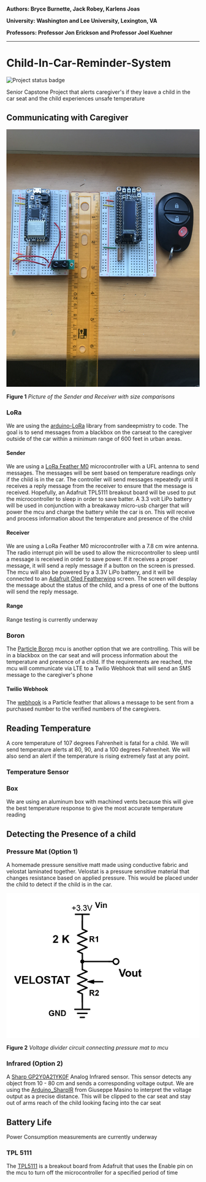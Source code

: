 **Authors:  Bryce Burnette, Jack Robey, Karlens Joas**

**University:  Washington and Lee University, Lexington, VA**

**Professors:  Professor Jon Erickson and Professor Joel Kuehner**
***

# Child-In-Car-Reminder-System
![Project status badge](https://img.shields.io/badge/Project%20status-ACTIVE-brightgreen.svg)

Senior Capstone Project that alerts caregiver's if they leave a child in the car seat and the child experiences unsafe temperature

## Communicating with Caregiver

![Figure 1](/Figures/sendAndReceiver.jpg)

**Figure 1** *Picture of the Sender and Receiver with size comparisons*

### LoRa
We are using the [arduino-LoRa](https://github.com/sandeepmistry/arduino-LoRa) library from sandeepmistry to code. The goal is to send messages from a blackbox on the carseat to the caregiver outside of the car within a minimum range of 600 feet in urban areas.

#### Sender
We are using a [LoRa Feather M0](https://learn.adafruit.com/adafruit-feather-m0-radio-with-lora-radio-module/overview) microcontroller with a UFL antenna to send messages. The messages will be sent based on temperature readings only if the child is in the car. The controller will send messages repeatedly until it receives a reply message from the receiver to ensure that the message is received. Hopefully, an Adafruit TPL5111 breakout board will be used to put the microcontroller to sleep in order to save batter. A 3.3 volt LiPo battery will be used in conjunction with a breakaway micro-usb charger that will power the mcu and charge the battery while the car is on. This will receive and process information about the temperature and presence of the child

#### Receiver
We are using a LoRa Feather M0 microcontroller with a 7.8 cm wire antenna. The radio interrupt pin will be used to allow the microcontroller to sleep until a message is received in order to save power. If it receives a proper message, it will send a reply message if a button on the screen is pressed. The mcu will also be powered by a 3.3V LiPo battery, and it will be connected to an [Adafruit Oled Featherwing](https://www.adafruit.com/product/2900) screen. The screen will desplay the message about the status of the child, and a press of one of the buttons will send the reply message.

#### Range

Range testing is currently underway

### Boron
The [Particle Boron](https://docs.particle.io/boron/) mcu is another option that we are controlling. This will be in a blackbox on the car seat and will process information about the temperature and presence of a child. If the requirements are reached, the mcu will communicate via LTE to a Twilio Webhook that will send an SMS message to the caregiver's phone

#### Twilio Webhook
The [webhook](https://docs.particle.io/tutorials/device-cloud/webhooks/) is a Particle feather that allows a message to be sent from a purchased number to the verified numbers of the caregivers.

## Reading Temperature

A core temperature of 107 degrees Fahrenheit is fatal for a child. We will send temperature alerts at 80, 90, and a 100 degrees Fahrenheit. We will also send an alert if the temperature is rising extremely fast at any point.

### Temperature Sensor

### Box

We are using an aluminum box with machined vents because this will give the best temperature response to give the most accurate temperature reading

## Detecting the Presence of a child

### Pressure Mat (Option 1)
A homemade pressure sensitive matt made using conductive fabric and velostat laminated together. Velostat is a pressure sensitive material that changes resistance based on applied pressure. This would be placed under the child to detect if the child is in the car.

![Figure 2](/Figures/velostatCircuit.png)

**Figure 2** *Voltage divider circuit connecting pressure mat to mcu*

### Infrared (Option 2)
A [Sharp GP2Y0A21YK0F](https://global.sharp/products/device/lineup/data/pdf/datasheet/gp2y0a21yk_e.pdf) Analog Infrared sensor. This sensor detects any object from 10 - 80 cm and sends a corresponding voltage output. We are using the [Arduino_SharpIR](https://github.com/qub1750ul/Arduino_SharpIR) from Giuseppe Masino to interpret the voltage output as a precise distance. This will be clipped to the car seat and stay out of arms reach of the child looking facing into the car seat 

## Battery Life

Power Consumption measurements are currently underway

### TPL 5111

The [TPL5111](https://learn.adafruit.com/adafruit-tpl5111-reset-enable-timer-breakout/overview) is a breakout board from Adafruit that uses the Enable pin on the mcu to turn off the microcontroller for a specified period of time
